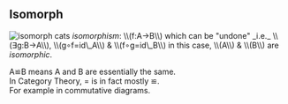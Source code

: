 Isomorph
--------
<img class="right" alt="isomorph cats" src="categories/img/isomorph-cats.jpg" />
<em class="yellow">isomorphism</em>:
\\(f:A→B\\) which can be "undone" _i.e._   
\\(∃g:B→A\\), \\(g∘f=id\_A\\) & \\(f∘g=id\_B\\)  
in this case, \\(A\\) &amp; \\(B\\) are <em class="yellow">isomorphic</em>.

<span class="yellow">A≌B</span> means A and B are essentially the same.  
In Category Theory, <span class="yellow">=</span> is in fact mostly <span class="yellow">≌</span>.  
For example in commutative diagrams.

